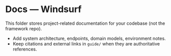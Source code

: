 # Docs — Windsurf

This folder stores project-related documentation for your codebase (not the framework repo).

- Add system architecture, endpoints, domain models, environment notes.
- Keep citations and external links in `guide/` when they are authoritative references.
